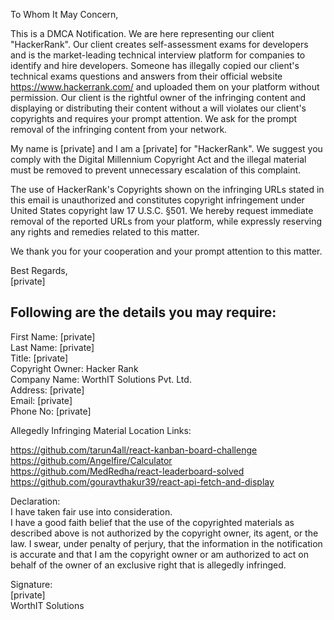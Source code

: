 To Whom It May Concern,

This is a DMCA Notification. We are here representing our client "HackerRank". Our client creates self-assessment exams for developers and is the market-leading technical interview platform for companies to identify and hire developers. Someone has illegally copied our client's technical exams questions and answers from their official website https://www.hackerrank.com/ and uploaded them on your platform without permission. Our client is the rightful owner of the infringing content and displaying or distributing their content without a will violates our client's copyrights and requires your prompt attention. We ask for the prompt removal of the infringing content from your network.

My name is [private] and I am a [private] for "HackerRank". We suggest you comply with the Digital Millennium Copyright Act and the illegal material must be removed to prevent unnecessary escalation of this complaint.

The use of HackerRank's Copyrights shown on the infringing URLs stated in this email is unauthorized and constitutes copyright infringement under United States copyright law 17 U.S.C. §501. We hereby request immediate removal of the reported URLs from your platform, while expressly reserving any rights and remedies related to this matter.

We thank you for your cooperation and your prompt attention to this matter.

Best Regards,  
[private]

Following are the details you may require:  
-------------------------------------------------------------

First Name: [private]  
Last Name: [private]  
Title: [private]  
Copyright Owner: Hacker Rank  
Company Name: WorthIT Solutions Pvt. Ltd.  
Address: [private]  
Email: [private]  
Phone No: [private]  


Allegedly Infringing Material Location Links:

https://github.com/tarun4all/react-kanban-board-challenge  
https://github.com/Angelfire/Calculator  
https://github.com/MedRedha/react-leaderboard-solved  
https://github.com/gouravthakur39/react-api-fetch-and-display  

Declaration:  
I have taken fair use into consideration.  
I have a good faith belief that the use of the copyrighted materials as described above is not authorized by the copyright owner, its agent, or the law. I swear, under penalty of perjury, that the information in the notification is accurate and that I am the copyright owner or am authorized to act on behalf of the owner of an exclusive right that is allegedly infringed.

Signature:  
[private]  
WorthIT Solutions
